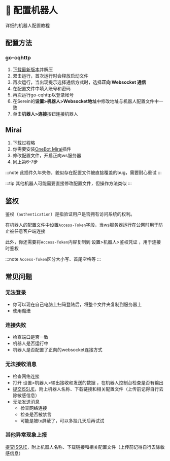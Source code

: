 
# 🤖 配置机器人

详细的机器人配置教程

## 配置方法

### go-cqhttp

1. [下载最新版本](https://github.com/Mrs4s/go-cqhttp/releases/latest)并解压
2. 双击运行，首次运行时会释放启动文件
3. 再次运行，当出现提示选择通信方式时，选择**正向 Websocket 通信**
4. 在配置文件中填入账号和密码
5. 再次运行go-cqhttp以登录帐号
6. 在Serein的**设置>机器人>Websocket地址**中修改地址与机器人配置文件中一致
7. 单击**机器人>连接**按钮连接机器人

## Mirai

1. 下载过程略
2. 你需要安装[OneBot Mirai](https://github.com/yyuueexxiinngg/onebot-kotlin)插件
3. 修改配置文件，开启正向ws服务器
4. 同上第6-7步

:::note
此插件久年失修，貌似存在配置文件被直接覆盖的bug，需要耐心重试
:::

:::tip
其他机器人可能需要直接修改配置文件，但操作方法类似
:::

## 鉴权

鉴权（`authentication`）是指验证用户是否拥有访问系统的权利。

在机器人的配置文件中设置`Access-Token`字段，当ws服务器运行在公网时用于防止被任意客户端连接

此外，你还需要将`Access-Token`内容复制到 设置>机器人>鉴权凭证 ，用于连接时鉴权  

:::note
`Access-Token`区分大小写、首尾空格等
:::

## 常见问题

### 无法登录

- 你可以现在自己电脑上扫码登陆后，将整个文件夹复制到服务器上
- ~~使用魔法~~

### 连接失败

- 检查端口是否一致
- 机器人是否运行中
- 机器人是否配置了正向的websocket连接方式

### 无法接收消息

- 检查网络连接
- 打开 设置>机器人>输出接收和发送的数据 ，在机器人控制台检查是否有输出
- [提交ISSUE](https://github.com/Zaitonn/Serein/issues/new)，附上机器人名称、下载链接和相关配置文件（上传前记得自行去除敏感信息）
- 无法发送消息
  - 检查网络连接
  - 检查是否被禁言
  - 可能是被tx屏蔽了，可以多挂几天后再试试

### 其他异常现象上报

[提交ISSUE](https://github.com/Zaitonn/Serein/issues/new)，附上机器人名称、下载链接和相关配置文件（上传前记得自行去除敏感信息）
